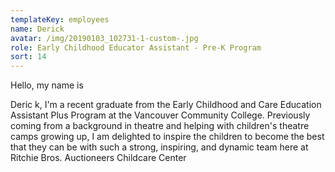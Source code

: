 ```yaml
---
templateKey: employees
name: Derick
avatar: /img/20190103_102731-1-custom-.jpg
role: Early Childhood Educator Assistant - Pre-K Program
sort: 14
---
```

Hello, my name is

Derick, I'm a recent graduate from the Early Childhood and Care Education Assistant Plus Program at the Vancouver Community College. Previously coming from a background in theatre and helping with children's theatre camps growing up, I am delighted to inspire the children to become the best that they can be with such a strong, inspiring, and dynamic team here at Ritchie Bros. Auctioneers Childcare Center
